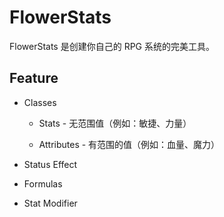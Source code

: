 # FlowerStats

FlowerStats 是创建你自己的 RPG 系统的完美工具。

## Feature

- Classes
  
  - Stats - 无范围值（例如：敏捷、力量）
  
  - Attributes - 有范围的值（例如：血量、魔力）

- Status Effect

- Formulas

- Stat Modifier


